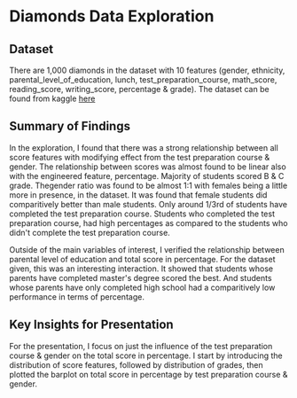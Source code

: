 # Diamonds Data Exploration

## Dataset

There are 1,000 diamonds in the dataset with 10 features (gender, ethnicity, 
parental_level_of_education, lunch, test_preparation_course, math_score, 
reading_score, writing_score, percentage & grade). 
The dataset can be found from kaggle [here](https://www.kaggle.com/spscientist/students-performance-in-exams)


## Summary of Findings

In the exploration, I found that there was a strong relationship between all
score features with modifying effect from the test preparation course & 
gender. The relationship between scores was almost found to be linear also 
with the engineered feature, percentage. Majority of students scored B & C 
grade. Thegender ratio was found to be almost 1:1 with  females being a 
little more in presence, in the dataset. It was found that female students 
did comparitively better than male students. Only around 1/3rd of students 
have completed the test preparation course. Students who completed the test 
preparation course, had high percentages as compared to the students who
didn't complete the test preparation course.

Outside of the main variables of interest, I verified the relationship between
parental level of education and total score in percentage. For the dataset 
given, this was an interesting interaction. It showed that students whose
parents have completed master's degree scored the best. And students whose 
parents have only completed high school had a comparitively low performance 
in terms of percentage.


## Key Insights for Presentation

For the presentation, I focus on just the influence of the test preparation
course & gender on the total score in percentage. I start by introducing the
distribution of score features, followed by distribution of grades, then 
plotted the barplot on total score in percentage by test preparation course &
gender.
